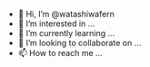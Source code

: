 - 👋 Hi, I’m @watashiwafern
- 👀 I’m interested in ...
- 🌱 I’m currently learning ...
- 💞️ I’m looking to collaborate on ...
- 📫 How to reach me ...

<!---
watashiwafern/watashiwafern is a ✨ special ✨ repository because its `README.md` (this file) appears on your GitHub profile.
You can click the Preview link to take a look at your changes.
--->
